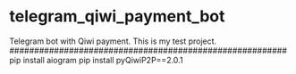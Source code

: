 # telegram_qiwi_payment_bot
Telegram bot with Qiwi payment. This is my test project.
########################################################
pip install aiogram
pip install pyQiwiP2P==2.0.1

